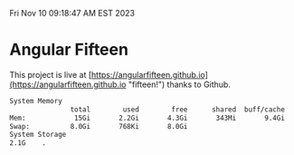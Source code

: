 Fri Nov 10 09:18:47 AM EST 2023

# Angular Fifteen


This project is live at [https://angularfifteen.github.io](https://angularfifteen.github.io "fifteen!") thanks to Github.

```bash
System Memory
               total        used        free      shared  buff/cache   available
Mem:            15Gi       2.2Gi       4.3Gi       343Mi       9.4Gi        13Gi
Swap:          8.0Gi       768Ki       8.0Gi
System Storage
2.1G	.

